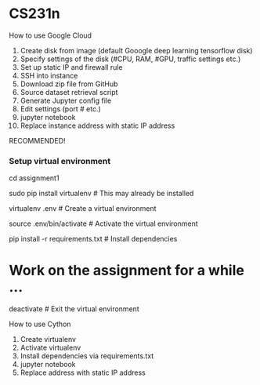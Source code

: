 # CS231n

How to use Google Cloud
1) Create disk from image (default Gooogle deep learning tensorflow disk)
2) Specify settings of the disk (#CPU, RAM, #GPU, traffic settings etc.)
3) Set up static IP and firewall rule
4) SSH into instance
5) Download zip file from GitHub
6) Source dataset retrieval script
7) Generate Jupyter config file
8) Edit settings (port # etc.)
9) jupyter notebook
10) Replace instance address with static IP address

RECOMMENDED!
### Setup virtual environment ###
cd assignment1

sudo pip install virtualenv      # This may already be installed

virtualenv .env                  # Create a virtual environment

source .env/bin/activate         # Activate the virtual environment

pip install -r requirements.txt  # Install dependencies

# Work on the assignment for a while ...

deactivate                       # Exit the virtual environment

How to use Cython
1) Create virtualenv
2) Activate virtualenv
3) Install dependencies via requirements.txt
4) jupyter notebook
5) Replace address with static IP address
